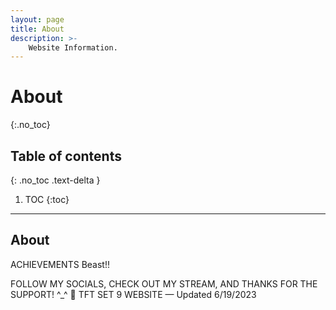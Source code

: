 ```yaml
---
layout: page
title: About
description: >-
    Website Information.
---
```


# About
{:.no_toc}

## Table of contents
{: .no_toc .text-delta }

1. TOC
{:toc}

---

## About

ACHIEVEMENTS
Beast!!

FOLLOW MY SOCIALS, CHECK OUT MY STREAM, AND THANKS FOR THE SUPPORT! ^_^ 🥰
TFT SET 9 WEBSITE — Updated 6/19/2023
